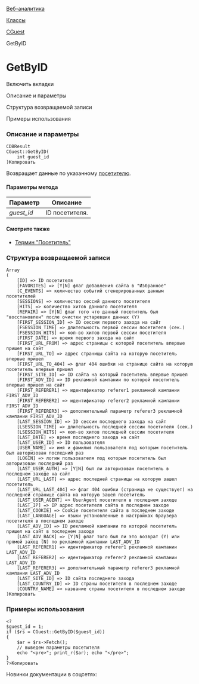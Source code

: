 [Веб-аналитика](/api_help/statistic/index.php)

[Классы](/api_help/statistic/classes/index.php)

[CGuest](/api_help/statistic/classes/cguest/index.php)

GetByID

GetByID
=======

Включить вкладки

Описание и параметры

Структура возвращаемой записи

Примеры использования

### Описание и параметры

```
CDBResult
CGuest::GetByID(
	int guest_id
)Копировать
```

Возвращает данные по указанному [посетителю](/api_help/statistic/terms.php#guest).

#### Параметры метода

| Параметр | Описание |
| --- | --- |
| *guest\_id* | ID посетителя. |

#### Смотрите также

* [Термин "Посетитель"](/api_help/statistic/terms.php#guest)

### Структура возвращаемой записи

```
Array
(
	[ID] => ID посетителя
	[FAVORITES] => [Y|N] флаг добавления сайта в "Избранное"
	[C_EVENTS] => количество событий сгенерированных данным посетителей
	[SESSIONS] => количество сессий данного посетителя
	[HITS] => количество хитов данного посетителя
	[REPAIR] => [Y|N] флаг того что данный посетитель был "восстановлен" после очистки устаревших данных (Y)
	[FIRST_SESSION_ID] => ID сессии первого захода на сайт
	[FSESSION_TIME] => длительность первой сессии посетителя (сек.)
	[FSESSION_HITS] => кол-во хитов первой сессии посетителя
	[FIRST_DATE] => время первого захода на сайт
	[FIRST_URL_FROM] => адрес страницы с которой посетитель впервые пришел на сайт
	[FIRST_URL_TO] => адрес страницы сайта на которую посетитель впервые пришел
	[FIRST_URL_TO_404] => флаг 404 ошибки на странице сайта на которую посетитель впервые пришел
	[FIRST_SITE_ID] => ID сайта на который посетитель впервые пришел
	[FIRST_ADV_ID] => ID рекламной кампании по которой посетитель впервые пришел на сайт
	[FIRST_REFERER1] => идентификатор referer1 рекламной кампании FIRST_ADV_ID
	[FIRST_REFERER2] => идентификатор referer2 рекламной кампании FIRST_ADV_ID
	[FIRST_REFERER3] => дополнительный параметр referer3 рекламной кампании FIRST_ADV_ID
	[LAST_SESSION_ID] => ID сессии последнего захода на сайт
	[LSESSION_TIME] => длительность последней сессии посетителя (сек.)
	[LSESSION_HITS] => кол-во хитов последней сессии посетителя
	[LAST_DATE] => время последнего захода на сайт
	[LAST_USER_ID] => ID пользователя 
	[USER_NAME] => имя и фамилия пользователя под которым посетитель был авторизован последний раз
	[LOGIN] => логин пользователя под которым посетитель был авторизован последний раз
	[LAST_USER_AUTH] => [Y|N] был ли авторизован посетитель в последнем заходе на сайт
	[LAST_URL_LAST] => адрес последней страницы на которую зашел посетитель
	[LAST_URL_LAST_404] => флаг 404 ошибки (страница не существует) на последней странице сайта на которую зашел посетитель
	[LAST_USER_AGENT] => UserAgent посетителя в последнем заходе
	[LAST_IP] => IP адрес посетителя сайта в последнем заходе
	[LAST_COOKIE] => Cookie посетителя сайта в последнем заходе
	[LAST_LANGUAGE] => языки установленные в настройках браузера посетителя в последнем заходе
	[LAST_ADV_ID] => ID рекламной кампании по которой посетитель пришел на сайт в последнем заходе
	[LAST_ADV_BACK] => [Y|N] флаг того был ли это возврат (Y) или прямой заход (N) по рекламной кампании LAST_ADV_ID
	[LAST_REFERER1] => идентификатор referer1 рекламной кампании LAST_ADV_ID
	[LAST_REFERER2] => идентификатор referer2 рекламной кампании LAST_ADV_ID
	[LAST_REFERER3] => дополнительный параметр referer3 рекламной кампании LAST_ADV_ID
	[LAST_SITE_ID] => ID сайта последнего захода
	[LAST_COUNTRY_ID] => ID страны посетителя в последнем заходе
	[COUNTRY_NAME] => название страны посетителя в последнем заходе
)Копировать
```

### Примеры использования

```
<?
$guest_id = 1;
if ($rs = CGuest::GetByID($guest_id))
{
	$ar = $rs->Fetch();
	// выведем параметры посетителя
	echo "<pre>"; print_r($ar); echo "</pre>";
}
?>Копировать
```

Новинки документации в соцсетях: